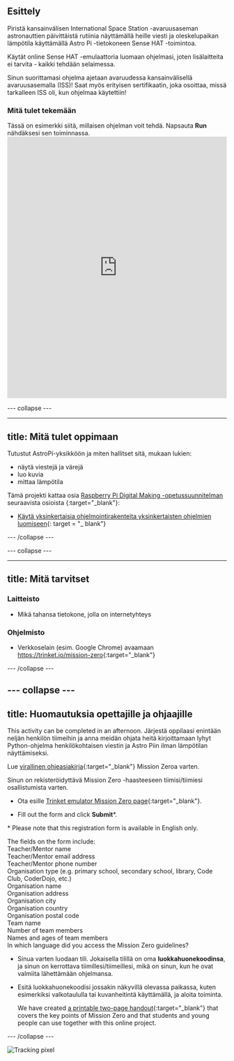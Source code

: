 ## Esittely

Piristä kansainvälisen International Space Station -avaruusaseman astronauttien päivittäistä rutiinia näyttämällä heille viesti ja oleskelupaikan lämpötila käyttämällä Astro Pi -tietokoneen Sense HAT -toimintoa.

Käytät online Sense HAT -emulaattoria luomaan ohjelmasi, joten lisälaitteita ei tarvita - kaikki tehdään selaimessa.

Sinun suorittamasi ohjelma ajetaan avaruudessa kansainvälisellä avaruusasemalla (ISS)! Saat myös erityisen sertifikaatin, joka osoittaa, missä tarkalleen ISS oli, kun ohjelmaa käytettiin!

### Mitä tulet tekemään

Tässä on esimerkki siitä, millaisen ohjelman voit tehdä. Napsauta **Run** nähdäksesi sen toiminnassa. <iframe src="https://trinket.io/embed/python/069f6138f7?outputOnly=true&start=result" width="100%" height="600" frameborder="0" marginwidth="0" marginheight="0" allowfullscreen mark="crwd-mark"></iframe> 

\--- collapse \---

* * *

## title: Mitä tulet oppimaan

Tutustut AstroPi-yksikköön ja miten hallitset sitä, mukaan lukien:

+ näytä viestejä ja värejä
+ luo kuvia
+ mittaa lämpötila

Tämä projekti kattaa osia [Raspberry Pi Digital Making -opetussuunnitelman](http://rpf.io/curriculum) seuraavista osioista {:target="_blank"}:

+ [Käytä yksinkertaisia ​​ohjelmointirakenteita yksinkertaisten ohjelmien luomiseen](https://curriculum.raspberrypi.org/programming/creator/){: target = "_ blank"}

\--- /collapse \---

\--- collapse \---

* * *

## title: Mitä tarvitset

### Laitteisto

+ Mikä tahansa tietokone, jolla on internetyhteys

### Ohjelmisto

+ Verkkoselain (esim. Google Chrome) avaamaan <https://trinket.io/mission-zero>{:target="_blank"}

\--- /collapse \---

## \--- collapse \---

## title: Huomautuksia opettajille ja ohjaajille

This activity can be completed in an afternoon. Järjestä oppilaasi enintään neljän henkilön tiimeihin ja anna meidän ohjata heitä kirjoittamaan lyhyt Python-ohjelma henkilökohtaisen viestin ja Astro Piin ilman lämpötilan näyttämiseksi.

Lue [virallinen ohjeasiakirja](https://astro-pi.org/wp-content/uploads/2018/09/Astro_Pi_Mission_Zero_Guidelines_2018_19_V12_pages.pdf){:target="_blank"} Mission Zeroa varten.

Sinun on rekisteröidyttävä Mission Zero -haasteeseen tiimisi/tiimiesi osallistumista varten.

+ Ota esille [Trinket emulator Mission Zero page](https://trinket.io/mission-zero/register){:target="_blank"}.

+ Fill out the form and click **Submit**\*.

\* Please note that this registration form is available in English only.

The fields on the form include:  
Teacher/Mentor name  
Teacher/Mentor email address  
Teacher/Mentor phone number  
Organisation type (e.g. primary school, secondary school, library, Code Club, CoderDojo, etc.)  
Organisation name  
Organisation address  
Organisation city  
Organisation country  
Organisation postal code  
Team name  
Number of team members  
Names and ages of team members  
In which language did you access the Mission Zero guidelines?

+ Sinua varten luodaan tili. Jokaisella tilillä on oma **luokkahuonekoodinsa**, ja sinun on kerrottava tiimillesi/tiimeillesi, mikä on sinun, kun he ovat valmiita lähettämään ohjelmansa.

+ Esitä luokkahuonekoodisi jossakin näkyvillä olevassa paikassa, kuten esimerkiksi valkotaululla tai kuvanheitintä käyttämällä, ja aloita toiminta.
    
    We have created [a printable two-page handout](https://astro-pi.org/astro_pi_mission_zero_project_print_out_v10_print/){:target="_blank"} that covers the key points of Mission Zero and that students and young people can use together with this online project.

\--- /collapse \---

![Tracking pixel](https://code.org/api/hour/begin_raspberrypi_astropi.png)